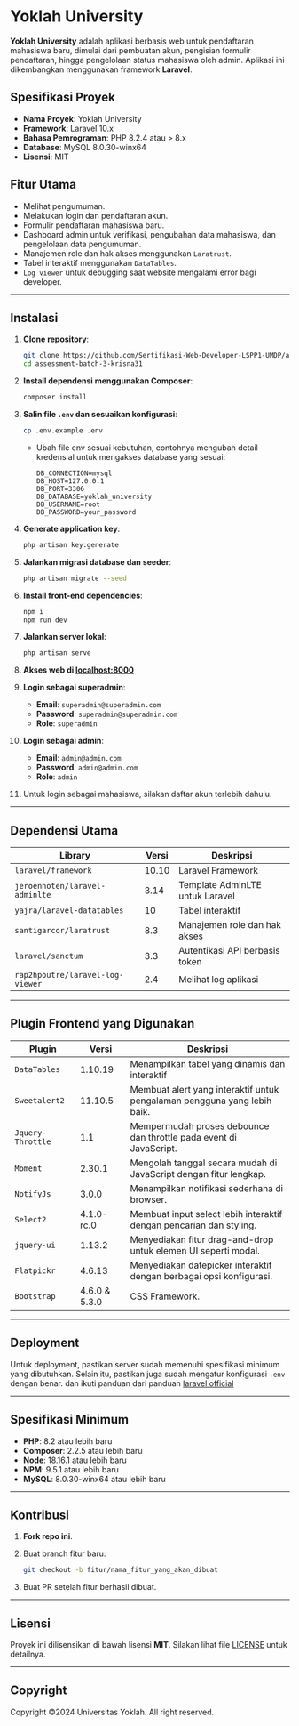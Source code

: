 # Yoklah University

**Yoklah University** adalah aplikasi berbasis web untuk pendaftaran mahasiswa baru, dimulai dari pembuatan akun, pengisian formulir pendaftaran, hingga pengelolaan status mahasiswa oleh admin. Aplikasi ini dikembangkan menggunakan framework **Laravel**.

## Spesifikasi Proyek

- **Nama Proyek**: Yoklah University
- **Framework**: Laravel 10.x
- **Bahasa Pemrograman**: PHP 8.2.4 atau > 8.x
- **Database**: MySQL 8.0.30-winx64
- **Lisensi**: MIT

## Fitur Utama

- Melihat pengumuman.
- Melakukan login dan pendaftaran akun.
- Formulir pendaftaran mahasiswa baru.
- Dashboard admin untuk verifikasi, pengubahan data mahasiswa, dan pengelolaan data pengumuman.
- Manajemen role dan hak akses menggunakan `Laratrust`.
- Tabel interaktif menggunakan `DataTables`.
- `Log viewer` untuk debugging saat website mengalami error bagi developer.

---

## Instalasi

1. **Clone repository**:

   ```bash
   git clone https://github.com/Sertifikasi-Web-Developer-LSPP1-UMDP/assessment-batch-3-krisna31
   cd assessment-batch-3-krisna31
   ```

2. **Install dependensi menggunakan Composer**:

   ```bash
   composer install
   ```

3. **Salin file `.env` dan sesuaikan konfigurasi**:

   ```bash
   cp .env.example .env
   ```

   - Ubah file env sesuai kebutuhan, contohnya mengubah detail kredensial untuk mengakses database yang sesuai:

     ```env
     DB_CONNECTION=mysql
     DB_HOST=127.0.0.1
     DB_PORT=3306
     DB_DATABASE=yoklah_university
     DB_USERNAME=root
     DB_PASSWORD=your_password
     ```

4. **Generate application key**:

   ```bash
   php artisan key:generate
   ```

5. **Jalankan migrasi database dan seeder**:

   ```bash
   php artisan migrate --seed
   ```

6. **Install front-end dependencies**:

   ```bash
   npm i
   npm run dev
   ```

7. **Jalankan server lokal**:

   ```bash
   php artisan serve
   ```

8. **Akses web di [localhost:8000](localhost:8000)**

9. **Login sebagai superadmin**:

   - **Email**: `superadmin@superadmin.com`
   - **Password**: `superadmin@superadmin.com`
   - **Role**: `superadmin`

10. **Login sebagai admin**:

    - **Email**: `admin@admin.com`
    - **Password**: `admin@admin.com`
    - **Role**: `admin`

11. Untuk login sebagai mahasiswa, silakan daftar akun terlebih dahulu.

---

## Dependensi Utama

| Library                         | Versi      | Deskripsi                              |
|---------------------------------|------------|----------------------------------------|
| `laravel/framework`             | 10.10      | Laravel Framework                      |
| `jeroennoten/laravel-adminlte`  | 3.14       | Template AdminLTE untuk Laravel        |
| `yajra/laravel-datatables`      | 10         | Tabel interaktif                       |
| `santigarcor/laratrust`         | 8.3        | Manajemen role dan hak akses           |
| `laravel/sanctum`               | 3.3        | Autentikasi API berbasis token         |
| `rap2hpoutre/laravel-log-viewer`| 2.4        | Melihat log aplikasi                   |

---

## Plugin Frontend yang Digunakan

| Plugin           | Versi      | Deskripsi                                                                 |
|------------------|------------|---------------------------------------------------------------------------|
| `DataTables`     | 1.10.19    | Menampilkan tabel yang dinamis dan interaktif                             |
| `Sweetalert2`    | 11.10.5    | Membuat alert yang interaktif untuk pengalaman pengguna yang lebih baik.  |
| `Jquery-Throttle`| 1.1        | Mempermudah proses debounce dan throttle pada event di JavaScript.        |
| `Moment`         | 2.30.1     | Mengolah tanggal secara mudah di JavaScript dengan fitur lengkap.         |
| `NotifyJs`       | 3.0.0      | Menampilkan notifikasi sederhana di browser.                              |
| `Select2`        | 4.1.0-rc.0 | Membuat input select lebih interaktif dengan pencarian dan styling.       |
| `jquery-ui`      | 1.13.2     | Menyediakan fitur drag-and-drop untuk elemen UI seperti modal.            |
| `Flatpickr`      | 4.6.13     | Menyediakan datepicker interaktif dengan berbagai opsi konfigurasi.       |
| `Bootstrap`     | 4.6.0 & 5.3.0      | CSS Framework.          |

---

## Deployment

Untuk deployment, pastikan server sudah memenuhi spesifikasi minimum yang dibutuhkan. Selain itu, pastikan juga sudah mengatur konfigurasi `.env` dengan benar. dan ikuti panduan dari panduan [laravel official](https://laravel.com/docs/10.x/deployment)

---

## Spesifikasi Minimum

- **PHP**: 8.2 atau lebih baru
- **Composer**: 2.2.5 atau lebih baru
- **Node**: 18.16.1 atau lebih baru
- **NPM**: 9.5.1 atau lebih baru
- **MySQL**: 8.0.30-winx64 atau lebih baru

---

## Kontribusi

1. **Fork repo ini**.
2. Buat branch fitur baru:

   ```bash
   git checkout -b fitur/nama_fitur_yang_akan_dibuat
   ```

3. Buat PR setelah fitur berhasil dibuat.

---

## Lisensi

Proyek ini dilisensikan di bawah lisensi **MIT**. Silakan lihat file [LICENSE](LICENSE) untuk detailnya.

---

## Copyright

Copyright ©2024 Universitas Yoklah. All right reserved.

